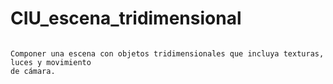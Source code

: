 # CIU_escena_tridimensional
 
```

Componer una escena con objetos tridimensionales que incluya texturas, luces y movimiento
de cámara.

```